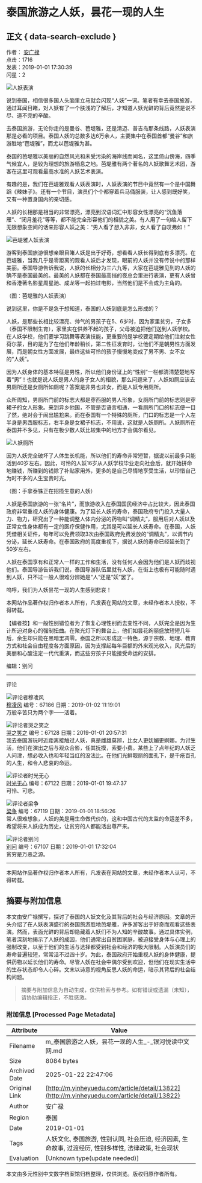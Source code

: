 # 泰国旅游之人妖，昙花一现的人生

## 正文 { data-search-exclude }


作者： [安广禄](http://m.yinheyuedu.com/author/index?uid=4134&typeid=1)  
点击：1716  
发表：2019-01-01 17:30:39  
闪星：2  

![人妖表演](https://yinheyuedu.oss-cn-shanghai.aliyuncs.com/yinheyuedu/files/2018/1231/1546257034584.png)

说到泰国，相信很多国人头脑里立马就会闪现“人妖”一词。笔者有幸去泰国旅游，通过耳闻目睹，对人妖有了一个肤浅的了解后，才知道人妖光鲜的背后竟然是说不尽、道不完的辛酸。

去泰国旅游，无论你走的是曼谷、芭堤雅，还是清迈、普吉岛那条线路，人妖表演那是必看的项目。泰国人妖的总数多达6万余人，主要集中在泰国首都“曼谷”和旅游胜地“芭堤雅”，而尤以芭堤雅为甚。

泰国的芭堤雅以美丽的自然风光和未受污染的海岸线而闻名，这里倚山傍海，四季气候宜人，是较为理想的旅游栖息之地。芭堤雅有两个著名的人妖歌舞艺术团，游客在这里可观看最高水准的人妖艺术表演。

有趣的是，我们在芭堤雅观看人妖表演时，人妖表演的节目中竟然有一个是中国舞蹈《辣妹子》。还有一个节目，演员们个个都穿着兵马俑服装，让人感到既好笑，又有一种置身国内的亲切感。

人妖的长相那是相当的非常漂亮，漂亮到汉语词汇中形容女性漂亮的“沉鱼落雁”、“闭月羞花”等等，都不能完全形容他们的相貌之美。有人用了一句给人留下无限想象空间的话来形容人妖之美：“男人看了想入非非，女人看了自叹弗如！”

![芭堤雅人妖表演](https://yinheyuedu.oss-cn-shanghai.aliyuncs.com/yinheyuedu/upload/image/2019/0101/1546343009279749.png)

游客到泰国旅游很想亲眼目睹人妖是出于好奇，想看看人妖长得到底有多漂亮。在芭堤雅，当我几乎是零距离的观看人妖后才发现，眼前的人妖并没有传说中的那样美丽。泰国导游告诉我说，人妖的长相分为三六九等，大家在芭堤雅见到的人妖的确不是泰国最美的。最美的人妖都在泰国最高挡的夜总会里进行表演，更有人妖曾和香港著名影星周星驰、成龙等一起拍过电影，当然他们是不会成为主角的。

（图：芭堤雅的人妖表演）

说到这里，你是不是急于想知道，泰国的人妖到底是怎么形成的？

人妖，是那些长相比较漂亮、帅气的男孩子在5、6岁时，因为家里贫穷，子女多（泰国不限制生育），家里实在供养不起的孩子，父母被迫把他们送到人妖学校。在人妖学校，他们要学习跳舞等表演技能，更重要的是学校要定期给他们注射女性荷尔蒙，目的是为了在他们年龄稍长，第二性征发育时，让他们不是朝男性方面发展，而是朝女性方面发展，最终这些可怜的孩子慢慢地变成了男不男、女不女的“人妖”。 

因为人妖身体的基本特征是男性，所以他们身份证上的“性别”一栏都清清楚楚地写着“男”！也就是说人妖是男人的身子女人的相貌，那么问题来了，人妖如厕应该去男厕所还是女厕所如厕呢？答案是非男也非女，而是人妖专用厕所。

众所周知，男厕所门前的标志大都是穿西服的男人形象，女厕所门前的标志则是穿裙子的女人形象。来到异乡他国，不管是否语言相通，一看厕所门口的标志便一目了然，绝对会于闹出尴尬来。而在泰国有一个特殊的厕所，门口的标志是一个人左半身是男西服标志，右半身是女裙子标志，不用说，这就是人妖厕所。人妖厕所在泰国并不多见，只有在极少数人妖比较集中的地方才会偶尔看见。

![人妖厕所](https://yinheyuedu.oss-cn-shanghai.aliyuncs.com/yinheyuedu/upload/image/2019/0101/1546343304118264.png) 

因为人妖完全破坏了人体生长机能，所以他们的寿命非常短暂，据说以前最多只能活到40岁左右。因此，可怜的人妖16岁从人妖学校毕业走向社会后，就开始拼命地赚钱，所赚到的钱除了补贴家用外，更多的是自己尽情地享受生活，以珍惜自己为时不多的人生宝贵时光。

（图：手拿泰铢正在招揽生意的人妖）

人妖是泰国旅游的一张“名片”，而旅游收入在泰国国民经济中占比较大，因此泰国政府非常重视人妖的身体健康。为了延长人妖的寿命，泰国政府专门投入大量人力、物力，研究出了一种能调整人体内分泌的药物叫“调精丸”，服用后对人妖以及正常女性身体都有一定的医疗保健作用，尤其是可以延长人妖寿命。在泰国，人妖凭借相关证件，每年可以免费领取3次由泰国政府免费发放的“调精丸”，以调节内分泌，延长人妖寿命。在泰国政府的高度重视下，据说人妖的寿命已经延长到了50岁左右。

人妖在泰国享有和正常人一样的工作和生活，没有任何人会因为他们是人妖而歧视他们。泰国导游告诉我们说，泰国导游队伍里就有人妖，在街上也极有可能随时遇到人妖，只不过一般人很难分辨她是“人”还是“妖”罢了。

呜呼，我们为人妖昙花一现的人生感到悲哀！

本网站作品著作权归作者本人所有，凡发表在网站的文章，未经作者本人授权，不得转载。

【编者按】和一般性别错位者为了恢复心理性别而去变性不同，人妖完全是因为生计所迫对身心的强制扭曲。在聚光灯下的舞台上，他们如昙花绚丽盛放短短几年后，余生却只能在黑暗里凋零。泰国之所以形成这一特色，源于宗教、地理、教育方式和社会自由程度各方面原因，因为支撑起每年巨额的外来观光收入，风光后的美丽和心酸注定一代代重演，而这些穷孩子只能接受命运的安排。 

编辑：别问

---

评论

![评论者穆凌风](https://yinheyuedu.oss-cn-shanghai.aliyuncs.com/yinheyuedu/files/2019/1014/1571049583980.jpeg)  
[穆凌风](http://m.yinheyuedu.com//author/index?uid=262&typeid=1) 编号：67186 日期：2019-01-02 11:19:01  
万般辛苦只为两个字——活着。

![评论者哭之笑之](https://yinheyuedu.oss-cn-shanghai.aliyuncs.com/yinheyuedu/files/2018/0602/1527912503705.jpeg)  
[哭之笑之](http://m.yinheyuedu.com//author/index?uid=13&typeid=1) 编号：67128 日期：2019-01-01 20:57:31  
我去泰国游玩时近距离接触过人妖，真是雌雄莫辨，比女人更妩媚更婀娜。为讨生活，他们在演出之后与观众合影，任其抚摸，索要小费。某些上了点年纪的人妖乏人问津，想必收入也和年轻当红的没法比。在他们光鲜靓丽的面孔下，是千疮百孔的人生，和令人悲哀的命运。

![评论者时光无心](https://yinheyuedu.oss-cn-shanghai.aliyuncs.com/yinheyuedu/files/2023/1027/1698384259227.jpeg)  
[时光无心](http://m.yinheyuedu.com//author/index?uid=1347&typeid=1) 编号：67122 日期：2019-01-01 19:47:37  
可怜、可悲。

![评论者梁争](https://yinheyuedu.oss-cn-shanghai.aliyuncs.com/yinheyuedu/files/2017/0420/1492652213993.png)  
[梁争](http://m.yinheyuedu.com//author/index?uid=28&typeid=1) 编号：67119 日期：2019-01-01 18:56:26  
常人很难想象，人妖的美是用生命做代价的，这和中国古代的太监的命运差不多，希望将来人妖成为历史，让贫穷的人都能活出尊严来。

![评论者别问](https://yinheyuedu.oss-cn-shanghai.aliyuncs.com/yinheyuedu/files/2018/0426/1524725651415.jpeg)  
[别问](http://m.yinheyuedu.com//author/index?uid=2580&typeid=1) 编号：67107 日期：2019-01-01 17:32:04  
贫穷是万恶之源。

---

本网站作品著作权归作者本人所有，凡发表在网站的文章，未经作者本人认可，不得转载。
<!-- tcd_original_link http://m.yinheyuedu.com/article/detail/13822 -->


## 摘要与附加信息

<!-- tcd_abstract -->
本文由安广禄撰写，探讨了泰国的人妖文化及其背后的社会与经济原因。文章的开头介绍了在人妖表演盛行的泰国旅游胜地芭堤雅，许多游客出于好奇而观看这些表演。然而，表面光鲜的背后却隐藏着人妖们不为人知的辛酸故事。通过具体实例，笔者深刻地揭示了人妖的成因，他们通常出自贫困家庭，被迫接受身体与心理上的强制改变，以至于他们的生活与选择都受到社会和经济的极大限制。人妖演员们的寿命普遍较短，常常活不过四十岁。为此，泰国政府开始重视人妖的身体健康，提供药物以延长他们的寿命。尽管人妖在社会中偶尔受到欢迎，但他们在现实生活中的生存状态却令人心碎。文末以诗意的视角反思人妖的命运，暗示其背后的社会结构问题。
<!-- tcd_abstract_end -->

> 摘要与附加信息为自动生成，仅供检索与参考。如有错误或遗漏（未知），请协助编辑指正，不胜感激。

### 附加信息 [Processed Page Metadata]

| Attribute       | Value                                  |
|-----------------|----------------------------------------|
| Filename        | m_泰国旅游之人妖，昙花一现的人生_-_银河悦读中文网.md                             |
| Size            | 8084 bytes                           |
| Archived Date   | 2025-01-22 22:47:06                             |
| Original Link   | [http://m.yinheyuedu.com/article/detail/13822](http://m.yinheyuedu.com/article/detail/13822)                       |
| Author          | 安广禄                               |
| Region          | 泰国                               |
| Date            | 2019-01-01                                 |
| Tags            | 人妖文化, 泰国旅游, 性别认同, 社会压迫, 经济因素, 生命故事, 过渡经历, 性别多样性, 法律政策, 社会现状                                 |
| Evaluation            | [Unknown type(update needed)]                                 |
<!-- tcd_table_end -->

本文由多元性别中文数字档案馆归档整理，仅供浏览。版权归原作者所有。
